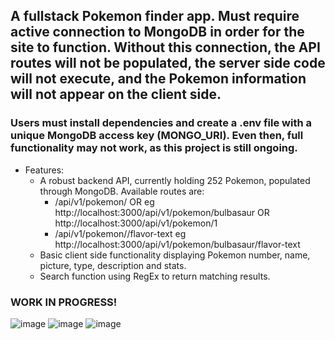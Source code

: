 ## A fullstack Pokemon finder app. Must require active connection to MongoDB in order for the site to function. Without this connection, the API routes will not be populated, the server side code will not execute, and the Pokemon information will not appear on the client side.
### Users must install dependencies and create a .env file with a unique MongoDB access key (MONGO_URI). Even then, full functionality may not work, as this project is still ongoing.

- Features:
  - A robust backend API, currently holding 252 Pokemon, populated through MongoDB. Available routes are:
    - /api/v1/pokemon/<pokemonName> OR <pokemonID> eg http://localhost:3000/api/v1/pokemon/bulbasaur OR http://localhost:3000/api/v1/pokemon/1
    - /api/v1/pokemon/<pokemonName>/flavor-text eg http://localhost:3000/api/v1/pokemon/bulbasaur/flavor-text
  - Basic client side functionality displaying Pokemon number, name, picture, type, description and stats.
  - Search function using RegEx to return matching results.

### WORK IN PROGRESS!

![image](https://github.com/AdrianRegister/node-dex/assets/92818149/f01eff1a-5757-4894-8b9d-c31a72960f41)
![image](https://github.com/AdrianRegister/node-dex/assets/92818149/9480e1a1-ca38-42ff-b552-e5955c07d31a)
![image](https://github.com/AdrianRegister/node-dex/assets/92818149/85a9400f-542a-4967-8163-abf7b0e4ca90)

      
